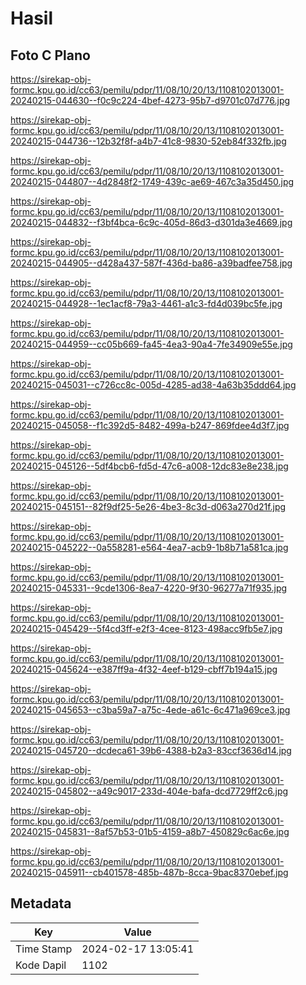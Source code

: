 # Hasil

## Foto C Plano

https://sirekap-obj-formc.kpu.go.id/cc63/pemilu/pdpr/11/08/10/20/13/1108102013001-20240215-044630--f0c9c224-4bef-4273-95b7-d9701c07d776.jpg

https://sirekap-obj-formc.kpu.go.id/cc63/pemilu/pdpr/11/08/10/20/13/1108102013001-20240215-044736--12b32f8f-a4b7-41c8-9830-52eb84f332fb.jpg

https://sirekap-obj-formc.kpu.go.id/cc63/pemilu/pdpr/11/08/10/20/13/1108102013001-20240215-044807--4d2848f2-1749-439c-ae69-467c3a35d450.jpg

https://sirekap-obj-formc.kpu.go.id/cc63/pemilu/pdpr/11/08/10/20/13/1108102013001-20240215-044832--f3bf4bca-6c9c-405d-86d3-d301da3e4669.jpg

https://sirekap-obj-formc.kpu.go.id/cc63/pemilu/pdpr/11/08/10/20/13/1108102013001-20240215-044905--d428a437-587f-436d-ba86-a39badfee758.jpg

https://sirekap-obj-formc.kpu.go.id/cc63/pemilu/pdpr/11/08/10/20/13/1108102013001-20240215-044928--1ec1acf8-79a3-4461-a1c3-fd4d039bc5fe.jpg

https://sirekap-obj-formc.kpu.go.id/cc63/pemilu/pdpr/11/08/10/20/13/1108102013001-20240215-044959--cc05b669-fa45-4ea3-90a4-7fe34909e55e.jpg

https://sirekap-obj-formc.kpu.go.id/cc63/pemilu/pdpr/11/08/10/20/13/1108102013001-20240215-045031--c726cc8c-005d-4285-ad38-4a63b35ddd64.jpg

https://sirekap-obj-formc.kpu.go.id/cc63/pemilu/pdpr/11/08/10/20/13/1108102013001-20240215-045058--f1c392d5-8482-499a-b247-869fdee4d3f7.jpg

https://sirekap-obj-formc.kpu.go.id/cc63/pemilu/pdpr/11/08/10/20/13/1108102013001-20240215-045126--5df4bcb6-fd5d-47c6-a008-12dc83e8e238.jpg

https://sirekap-obj-formc.kpu.go.id/cc63/pemilu/pdpr/11/08/10/20/13/1108102013001-20240215-045151--82f9df25-5e26-4be3-8c3d-d063a270d21f.jpg

https://sirekap-obj-formc.kpu.go.id/cc63/pemilu/pdpr/11/08/10/20/13/1108102013001-20240215-045222--0a558281-e564-4ea7-acb9-1b8b71a581ca.jpg

https://sirekap-obj-formc.kpu.go.id/cc63/pemilu/pdpr/11/08/10/20/13/1108102013001-20240215-045331--9cde1306-8ea7-4220-9f30-96277a71f935.jpg

https://sirekap-obj-formc.kpu.go.id/cc63/pemilu/pdpr/11/08/10/20/13/1108102013001-20240215-045429--5f4cd3ff-e2f3-4cee-8123-498acc9fb5e7.jpg

https://sirekap-obj-formc.kpu.go.id/cc63/pemilu/pdpr/11/08/10/20/13/1108102013001-20240215-045624--e387ff9a-4f32-4eef-b129-cbff7b194a15.jpg

https://sirekap-obj-formc.kpu.go.id/cc63/pemilu/pdpr/11/08/10/20/13/1108102013001-20240215-045653--c3ba59a7-a75c-4ede-a61c-6c471a969ce3.jpg

https://sirekap-obj-formc.kpu.go.id/cc63/pemilu/pdpr/11/08/10/20/13/1108102013001-20240215-045720--dcdeca61-39b6-4388-b2a3-83ccf3636d14.jpg

https://sirekap-obj-formc.kpu.go.id/cc63/pemilu/pdpr/11/08/10/20/13/1108102013001-20240215-045802--a49c9017-233d-404e-bafa-dcd7729ff2c6.jpg

https://sirekap-obj-formc.kpu.go.id/cc63/pemilu/pdpr/11/08/10/20/13/1108102013001-20240215-045831--8af57b53-01b5-4159-a8b7-450829c6ac6e.jpg

https://sirekap-obj-formc.kpu.go.id/cc63/pemilu/pdpr/11/08/10/20/13/1108102013001-20240215-045911--cb401578-485b-487b-8cca-9bac8370ebef.jpg


## Metadata

| Key        | Value               |
| ---------- | ------------------- |
| Time Stamp | 2024-02-17 13:05:41 |
| Kode Dapil | 1102                |




